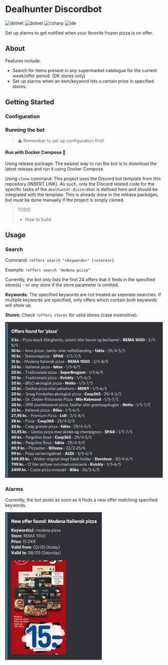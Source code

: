 # Dealhunter Discordbot
![dotnet](https://img.shields.io/badge/discord--net-v2.3.1-blue)
![dotnet](https://img.shields.io/badge/.NET-5.0-blue)
![csharp](https://img.shields.io/badge/C%23-9-blue)
![ide](https://img.shields.io/badge/IDE-vs2019-8d51cb)

Set up alarms to get notified when your favorite frozen pizza is on offer. 

## About

Features include:
- Search for items present in any supermarket catalogue for the current week/offer period. (DK stores only)
- Set up alarms when an item/keyword hits a certain price in specified stores. 

## Getting Started

### Configuration

### Running the bot

> :warning: Remember to set up configuration first!

#### Run with Docker Compose 🐳

Using release package: The easiest way to run the bot is to download the latest release and run it using Docker Compose.

Using `clone` command: This project uses the Discord bot template from this repository [INSERT LINK]. As such, only the Discord related code for the specific tasks of the `dealhunter-discordbot` is defined here and should be integrated with the template. This is already done in the release packages, but must be done manually if the project is simply cloned. 

> TODO
> - How to build

## Usage

### Search

Command: `!offers search "<keywords>" [<stores>]`

Example: `!offers search "modena pizza"`

Currently, the bot only lists the first 24 offers that it finds in the specified store(s) - or _any_ store if the store parameter is omitted.

**Keywords:** The specified keywords are not treated as seperate searches. If multiple keywords are specified, only offers which contain _both_ keywords will show up. 

**Stores:** Check `!offers stores` for valid stores (case insensitive).

![offer search message](docs/offer_search_message.png)

### Alarms

Currently, the bot posts as soon as it finds a new offer matching specified keywords.

![offer found message](docs/offer_found_message.png)

